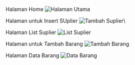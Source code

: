Halaman Home
![Halaman Utama](https://github.com/user-attachments/assets/a4e8a6c7-8a2d-48a6-9929-5a4974fa97af)

Halaman untuk Insert SUplier
![Tambah Suplier](https://github.com/user-attachments/assets/99a2c744-7e42-4e1f-9405-abfa93717444)\

Halaman List Suplier
![List Suplier](https://github.com/user-attachments/assets/d3a876f6-baea-4123-98c7-c696822934ad)

Halaman untuk Tambah Barang
![Tambah Barang](https://github.com/user-attachments/assets/a2604f73-9e14-4c8b-bf3d-41f6da5a10e0)

Halaman Data Barang
![Data Barang](https://github.com/user-attachments/assets/3f5b75ad-c34e-4a6e-bcf6-8796994f472a)
